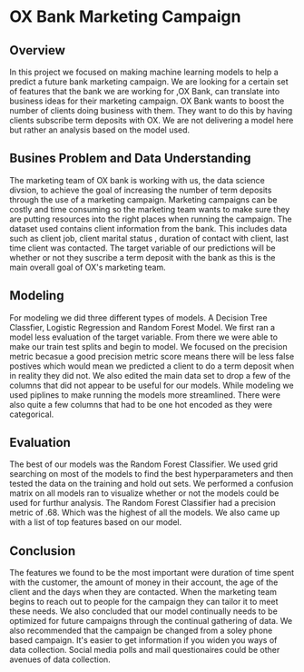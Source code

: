 # OX Bank Marketing Campaign 

## Overview

In this project we focused on making machine learning models to help a predict a future bank marketing campaign. We are looking for a certain set of features that the bank we are working for ,OX Bank, can translate into business ideas for their marketing campaign. OX Bank wants to boost the number of clients doing business with them. They want to do this by having clients subscribe term deposits with OX. We are not delivering a model here but rather an analysis based on the model used. 

## Busines Problem and Data Understanding 

The marketing team of OX bank is working with us, the data science divsion, to achieve the goal of increasing the number of term deposits through the use of a marketing campaign. Marketing campaigns can be costly and time consuming so the marketing team wants to make sure they are putting resources into the right places when running the campaign. The dataset used contains client information from the bank. This includes data such as client job, client marital status , duration of contact with client, last time client was contacted. The target variable of our predictions will be whether or not they suscribe a term deposit with the bank as this is the main overall goal of OX's marketing team. 


## Modeling 

For modeling we did three different types of models. A Decision Tree Classfier, Logistic Regression and Random Forest Model. We first ran a model less evaluation of the target variable. From there we were able to make our train test splits and begin to model. We focused on the precision metric becasue a good precision metric score means there will be less false postives which would mean we predicted a client to do a term deposit when in reality they did not. We also edited the main data set to drop a few of the columns that did not appear to be useful for our models. While modeling we used piplines to make running the models more streamlined. There were also quite a few columns that had to be one hot encoded as they were categorical. 


## Evaluation 

The best of our models was the Random Forest Classifier. We used grid searching on most of the models to find the best hyperparameters and then tested the data on the training and hold out sets. We performed a confusion matrix on all models ran to visualize whether or not the models could be used for furthur analysis. The Random Forest Classifier had a precision metric of .68. Which was the highest of all the models. We also came up with a list of top features based on our model. 

## Conclusion 

The features we found to be the most important were duration of time spent with the customer, the amount of money in their account, the age of the client and the days when they are contacted. When the marketing team begins to reach out to people for the campaign they can tailor it to meet these needs. We also concluded that our model continually needs to be optimized for future campaigns through the continual gathering of data. We also recommended that the campaign be changed from a soley phone based campaign.  It's easier to get information if you widen you ways of data collection. Social media polls and mail questionaires could be other avenues of data collection. 